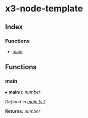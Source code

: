 
# x3-node-template

## Index

### Functions

* [main](README.md#main)

## Functions

###  main

▸ **main**(): *number*

*Defined in [main.ts:1](https://github.com/x3cion/x3-node-template/blob/df5ec22/src/main.ts#L1)*

**Returns:** *number*
